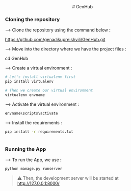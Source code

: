 <div align="center">
# GenHub
</div>

### Cloning the repository

--> Clone the repository using the command below :

https://github.com/genadikupreishvili/GenHub.git

--> Move into the directory where we have the project files : 

cd GenHub


--> Create a virtual environment :
```bash
# Let's install virtualenv first
pip install virtualenv

# Then we create our virtual environment
virtualenv envname

```


--> Activate the virtual environment :
```bash
envname\scripts\activate

```

--> Install the requirements :
```bash
pip install -r requirements.txt

```

#

### Running the App

--> To run the App, we use :
```bash
python manage.py runserver

```

> ⚠ Then, the development server will be started at http://127.0.0.1:8000/

#
